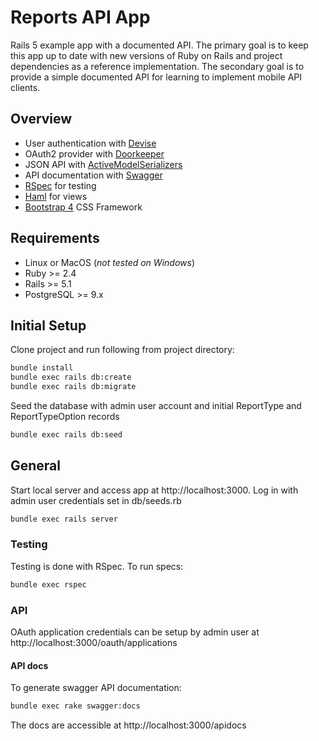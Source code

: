 # Reports API App

Rails 5 example app with a documented API. The primary goal is to keep this app up to date with new versions of Ruby on Rails and project dependencies as a reference implementation. The secondary goal is to provide a simple documented API for learning to implement mobile API clients.

## Overview
* User authentication with [Devise](https://github.com/plataformatec/devise)
* OAuth2 provider with [Doorkeeper](https://github.com/doorkeeper-gem/doorkeeper)
* JSON API with [ActiveModelSerializers](https://github.com/rails-api/active_model_serializers)
* API documentation with [Swagger](https://github.com/richhollis/swagger-docs)
* [RSpec](http://rspec.info/) for testing
* [Haml](http://haml.info/) for views
* [Bootstrap 4](https://getbootstrap.com/) CSS Framework

## Requirements
* Linux or MacOS (*not tested on Windows*)
* Ruby >= 2.4
* Rails >= 5.1
* PostgreSQL >= 9.x

## Initial Setup
Clone project and run following from project directory:

```bash
bundle install
bundle exec rails db:create
bundle exec rails db:migrate
```

Seed the database with admin user account and initial ReportType and ReportTypeOption records

```bash
bundle exec rails db:seed
```

## General

Start local server and access app at http://localhost:3000.
Log in with admin user credentials set in db/seeds.rb

```bash
bundle exec rails server
```

### Testing
Testing is done with RSpec. To run specs:

```bash
bundle exec rspec
```

### API

OAuth application credentials can be setup by admin user at
http://localhost:3000/oauth/applications

#### API docs

To generate swagger API documentation:

```bash
bundle exec rake swagger:docs
```

The docs are accessible at http://localhost:3000/apidocs
